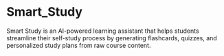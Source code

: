 # Smart_Study
 
Smart Study is an AI-powered learning assistant that helps students streamline their self-study process by generating flashcards, quizzes, and personalized study plans from raw course content.
